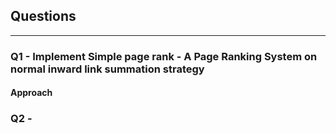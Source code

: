 ## Questions
---
### **Q1 - Implement Simple page rank** -  A Page Ranking System on normal inward link summation strategy
#### Approach

### Q2 - 